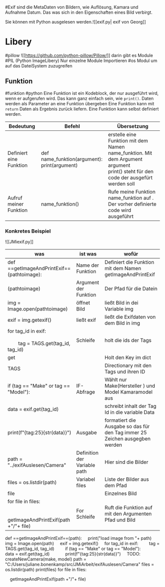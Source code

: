 #Exif sind die MetaDaten von Bildern, wie Auflösung, Kamara und Aufnahme Datum. Das was sich in den Eigenschaften eines Bild verbirgt.

Sie können mit Python ausgelesen werden.![[exif.py| exif von Georg]]
# Libery
#pillow ![[https://github.com/python-pillow/Pillow/]]
darin gibt es Module #PIL (Python ImageLibery)
Nur einzelne Module Importieren 
#os Modul um auf das DateiSystem zuzugreifen
## Funktion
#funktion #python 
Eine Funktion ist ein Kodeblock, der nur ausgeführt wird, wenn er aufgerufen wird. Das kann ganz einfach sein, wie `print()`.
Daten werden als Parameter an eine Funktion übergeben
Eine Funktion kann mit `return` Daten als Ergebnis zurück liefern.
Eine Funktion kann selbst definiert werden.

| Bedeutung               | Befehl                                           | Übersetzung                                                                                                                           |
| ----------------------- | ------------------------------------------------ | ------------------------------------------------------------------------------------------------------------------------------------- |
| Definiert eine Funktion | def name_funktion(argument):<br> print(argument) | erstelle eine Funktion mit dem Namen name_funktion. Mit dem Argument argument<br>print() steht für den code der ausgefürt werden soll |
| Aufruf meiner Funktion  | name_funktion()                                  | Rufe meine Funktion name_funktion auf . Der vorher definierte code  wird ausgeführt                                                   |
### Konkretes Beispiel
![[JMiexif.py]]

| was                                                                 | ist was                      | wofür                                                                       |
| ------------------------------------------------------------------- | ---------------------------- | --------------------------------------------------------------------------- |
| def ==getImageAndPrintExif==(pathtoimage):                          | Name der Funktion            | Definiert die Funktion mit dem Namen getImageAndPrintExif                   |
| (pathtoimage)                                                       | Argument der Funktion        | Der Pfad für die Datein                                                     |
| img = Image.open(pathtoimage)                                       | öffnet Bild                  | ließt Bild in dei Variable img                                              |
| exif = img.getexif()                                                | ließt exif                   | ließt die Exifdaten von dem Bild in img                                     |
| for tag_id in exif:<br><br>        tag = TAGS.get(tag_id, tag_id)   | Schleife                     | holt die ids der Tags                                                       |
| get                                                                 |                              | Holt den Key im dict                                                        |
| TAGS                                                                |                              | Directionary mit den Tags und ihren ID                                      |
| if (tag == "Make" or tag == "Model"):                               | IF-Abfrage                   | Wählt nur Make(Hersteller ) und Model Kamaramodel aus                       |
| data = exif.get(tag_id)                                             |                              | schreibt inhalt der Tag Id in die variable Data                             |
| print(f"{tag:25}{str(data)}")                                       | Ausgabe                      | formatiert die Ausgabe so das für den Tag immer 25 Zeichen ausgegben werden |
| path = "../exifAuslesen/Camera"                                     | Definition der Variable path | Hier sind die Bilder                                                        |
| files = os.listdir(path)                                            | Variabel files               | Liste der Bilder aus dem Pfad                                               |
| file                                                                |                              | Einzelnes Bild                                                              |
| for file in files:<br><br>    getImageAndPrintExif(path +"/"+ file) | For Schleife                 | Ruft die Funktion auf mit den Argumenten Pfad und Bild                      |



def ==getImageAndPrintExif==(path):
    print("load image from "+ path)
    img = Image.open(path)
    exif = img.getexif()
    for tag_id in exif:
        tag = TAGS.get(tag_id, tag_id)
        if (tag == "Make" or tag == "Model"):
            data = exif.get(tag_id)
            print(f"{tag:25}{str(data)}")
    TODO: createNewCamera(make, model)
path = "C:/Users/juliane.bonenkamp/src/JMiArbeit/exifAuslesen/Camera"
files = os.listdir(path)
print(files)
for file in files:

    getImageAndPrintExif(path +"/"+ file)



